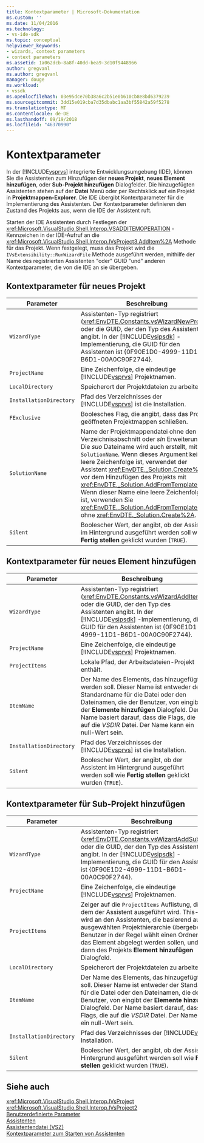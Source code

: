 ```yaml
---
title: Kontextparameter | Microsoft-Dokumentation
ms.custom: ''
ms.date: 11/04/2016
ms.technology:
- vs-ide-sdk
ms.topic: conceptual
helpviewer_keywords:
- wizards, context parameters
- context parameters
ms.assetid: 1a062dcb-8a8f-40dd-bea9-3d10f9448966
author: gregvanl
ms.author: gregvanl
manager: douge
ms.workload:
- vssdk
ms.openlocfilehash: 03e95dce70b38a6c2b51e0b610cb8e8bd6379239
ms.sourcegitcommit: 3dd15e019cba7d35dbabc1aa3bf55842a59f5278
ms.translationtype: MT
ms.contentlocale: de-DE
ms.lasthandoff: 09/19/2018
ms.locfileid: "46370990"
---
```

# <a name="context-parameters"></a>Kontextparameter
In der [!INCLUDE[vsprvs](../../code-quality/includes/vsprvs_md.md)] integrierte Entwicklungsumgebung (IDE), können Sie die Assistenten zum Hinzufügen der **neues Projekt**, **neues Element hinzufügen**, oder **Sub-Projekt hinzufügen** Dialogfelder. Die hinzugefügten Assistenten stehen auf der **Datei** Menü oder per Rechtsklick auf ein Projekt in **Projektmappen-Explorer**. Die IDE übergibt Kontextparameter für die Implementierung des Assistenten. Der Kontextparameter definieren den Zustand des Projekts aus, wenn die IDE der Assistent ruft.  
  
 Starten der IDE Assistenten durch Festlegen der <xref:Microsoft.VisualStudio.Shell.Interop.VSADDITEMOPERATION> -Kennzeichen in der IDE-Aufruf an die <xref:Microsoft.VisualStudio.Shell.Interop.IVsProject3.AddItem%2A> Methode für das Projekt. Wenn festgelegt, muss das Projekt wird die `IVsExtensibility::RunWizardFile` Methode ausgeführt werden, mithilfe der Name des registrierten Assistenten "oder" GUID "und" anderen Kontextparameter, die von die IDE an sie übergeben.  
  
## <a name="context-parameters-for-new-project"></a>Kontextparameter für neues Projekt  
  
|Parameter|Beschreibung|  
|---------------|-----------------|  
|`WizardType`|Assistenten-Typ registriert (<xref:EnvDTE.Constants.vsWizardNewProject>) oder die GUID, der den Typ des Assistenten angibt. In der [!INCLUDE[vsipsdk](../../extensibility/includes/vsipsdk_md.md)] -Implementierung, die GUID für den Assistenten ist {0F90E1D0-4999-11D1-B6D1-00A0C90F2744}.|  
|`ProjectName`|Eine Zeichenfolge, die eindeutige [!INCLUDE[vsprvs](../../code-quality/includes/vsprvs_md.md)] Projektnamen.|  
|`LocalDirectory`|Speicherort der Projektdateien zu arbeiten.|  
|`InstallationDirectory`|Pfad des Verzeichnisses der [!INCLUDE[vsprvs](../../code-quality/includes/vsprvs_md.md)] ist die Installation.|  
|`FExclusive`|Boolesches Flag, die angibt, dass das Projekt geöffneten Projektmappen schließen.|  
|`SolutionName`|Name der Projektmappendatei ohne den Verzeichnisabschnitt oder *sln* Erweiterung. Die *suo* Dateiname wird auch erstellt, mit `SolutionName`. Wenn dieses Argument keine leere Zeichenfolge ist, verwendet der Assistent <xref:EnvDTE._Solution.Create%2A> vor dem Hinzufügen des Projekts mit <xref:EnvDTE._Solution.AddFromTemplate%2A>. Wenn dieser Name eine leere Zeichenfolge ist, verwenden Sie <xref:EnvDTE._Solution.AddFromTemplate%2A> ohne <xref:EnvDTE._Solution.Create%2A>.|  
|`Silent`|Boolescher Wert, der angibt, ob der Assistent im Hintergrund ausgeführt werden soll wie **Fertig stellen** geklickt wurden (`TRUE`).|  
  
## <a name="context-parameters-for-add-new-item"></a>Kontextparameter für neues Element hinzufügen  
  
|Parameter|Beschreibung|  
|---------------|-----------------|  
|`WizardType`|Assistenten-Typ registriert (<xref:EnvDTE.Constants.vsWizardAddItem>) oder die GUID, der den Typ des Assistenten angibt. In der [!INCLUDE[vsipsdk](../../extensibility/includes/vsipsdk_md.md)] -Implementierung, die GUID für den Assistenten ist {0F90E1D1-4999-11D1-B6D1-00A0C90F2744}.|  
|`ProjectName`|Eine Zeichenfolge, die eindeutige [!INCLUDE[vsprvs](../../code-quality/includes/vsprvs_md.md)] Projektnamen.|  
|`ProjectItems`|Lokale Pfad, der Arbeitsdateien-Projekt enthält.|  
|`ItemName`|Der Name des Elements, das hinzugefügt werden soll. Dieser Name ist entweder der Standardname für die Datei oder den Dateinamen, die der Benutzer, von eingibt der **Elemente hinzufügen** Dialogfeld. Der Name basiert darauf, dass die Flags, die auf die *VSDIR* Datei. Der Name kann ein null-Wert sein.|  
|`InstallationDirectory`|Pfad des Verzeichnisses der [!INCLUDE[vsprvs](../../code-quality/includes/vsprvs_md.md)] ist die Installation.|  
|`Silent`|Boolescher Wert, der angibt, ob der Assistent im Hintergrund ausgeführt werden soll wie **Fertig stellen** geklickt wurden (`TRUE`).|  
  
## <a name="context-parameters-for-add-sub-project"></a>Kontextparameter für Sub-Projekt hinzufügen  
  
|Parameter|Beschreibung|  
|---------------|-----------------|  
|`WizardType`|Assistenten-Typ registriert (<xref:EnvDTE.Constants.vsWizardAddSubProject>) oder die GUID, der den Typ des Assistenten angibt. In der [!INCLUDE[vsipsdk](../../extensibility/includes/vsipsdk_md.md)] -Implementierung, die GUID für den Assistenten ist {0F90E1D2-4999-11D1-B6D1-00A0C90F2744}.|  
|`ProjectName`|Eine Zeichenfolge, die eindeutige [!INCLUDE[vsprvs](../../code-quality/includes/vsprvs_md.md)] Projektnamen.|  
|`ProjectItems`|Zeiger auf die `ProjectItems` Auflistung, die auf dem der Assistent ausgeführt wird. This-Zeiger wird an den Assistenten, die basierend auf der ausgewählten Projekthierarchie übergeben. Ein Benutzer in der Regel wählt einen Ordner in dem das Element abgelegt werden sollen, und ruft dann des Projekts **Element hinzufügen** Dialogfeld.|  
|`LocalDirectory`|Speicherort der Projektdateien zu arbeiten.|  
|`ItemName`|Der Name des Elements, das hinzugefügt werden soll. Dieser Name ist entweder der Standardname für die Datei oder den Dateinamen, die der Benutzer, von eingibt der **Elemente hinzufügen** Dialogfeld. Der Name basiert darauf, dass die Flags, die auf die *VSDIR* Datei. Der Name kann ein null-Wert sein.|  
|`InstallationDirectory`|Pfad des Verzeichnisses der [!INCLUDE[vsprvs](../../code-quality/includes/vsprvs_md.md)] Installation.|  
|`Silent`|Boolescher Wert, der angibt, ob der Assistent im Hintergrund ausgeführt werden soll wie **Fertig stellen** geklickt wurden (`TRUE`).|  
  
## <a name="see-also"></a>Siehe auch  
 <xref:Microsoft.VisualStudio.Shell.Interop.IVsProject>   
 <xref:Microsoft.VisualStudio.Shell.Interop.IVsProject2>   
 [Benutzerdefinierte Parameter](../../extensibility/internals/custom-parameters.md)   
 [Assistenten](../../extensibility/internals/wizards.md)   
 [Assistentendatei (VSZ)](../../extensibility/internals/wizard-dot-vsz-file.md)   
 [Kontextparameter zum Starten von Assistenten](https://msdn.microsoft.com/Library/051a10f4-9e45-4604-b344-123044f33a24)